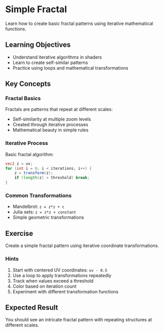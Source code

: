 # Simple Fractal

Learn how to create basic fractal patterns using iterative mathematical functions.

## Learning Objectives

- Understand iterative algorithms in shaders
- Learn to create self-similar patterns
- Practice using loops and mathematical transformations

## Key Concepts

### Fractal Basics

Fractals are patterns that repeat at different scales:
- Self-similarity at multiple zoom levels
- Created through iterative processes
- Mathematical beauty in simple rules

### Iterative Process

Basic fractal algorithm:
```glsl
vec2 z = uv;
for (int i = 0; i < iterations; i++) {
    z = transform(z);
    if (length(z) > threshold) break;
}
```

### Common Transformations

- Mandelbrot: `z = z*z + c`
- Julia sets: `z = z*z + constant`
- Simple geometric transformations

## Exercise

Create a simple fractal pattern using iterative coordinate transformations.

### Hints

1. Start with centered UV coordinates: `uv - 0.5`
2. Use a loop to apply transformations repeatedly
3. Track when values exceed a threshold
4. Color based on iteration count
5. Experiment with different transformation functions

## Expected Result

You should see an intricate fractal pattern with repeating structures at different scales.